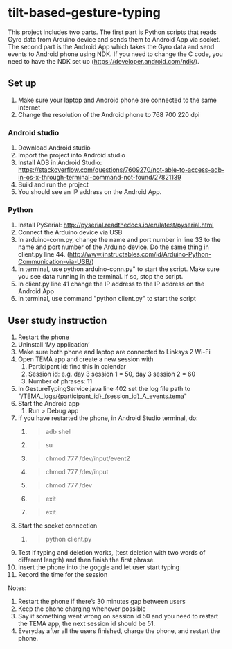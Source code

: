 # tilt-based-gesture-typing

This project includes two parts. The first part is Python scripts that reads Gyro data from Arduino device and sends them to Android App via socket. The second part is the Android App which takes the Gyro data and send events to Android phone using NDK. If you need to change the C code, you need to have the NDK set up (https://developer.android.com/ndk/).

## Set up
1. Make sure your laptop and Android phone are connected to the same internet
2. Change the resolution of the Android phone to 768 700 220 dpi

### Android studio
1. Download Android studio
2. Import the project into Android studio
3. Install ADB in Android Studio: https://stackoverflow.com/questions/7609270/not-able-to-access-adb-in-os-x-through-terminal-command-not-found/27821139
4. Build and run the project
5. You should see an IP address on the Android App.

### Python
1. Install PySerial: http://pyserial.readthedocs.io/en/latest/pyserial.html
2. Connect the Arduino device via USB
3. In arduino-conn.py, change the name and port number in line 33 to the name and port number of the Arduino device. Do the same thing in client.py line 44. (http://www.instructables.com/id/Arduino-Python-Communication-via-USB/)
4. In terminal, use python arduino-conn.py" to start the script. Make sure you see data running in the terminal. If so, stop the script.
5. In client.py line 41 change the IP address to the IP address on the Android App
6. In terminal, use command "python client.py" to start the script


## User study instruction
1. Restart the phone
2. Uninstall ‘My application’
3. Make sure both phone and laptop are connected to Linksys 2 Wi-Fi
4. Open TEMA app and create a new session with
    1. Participant id: find this in calendar
    2. Session id: e.g. day 3 session 1 = 50, day 3 session 2 = 60
    3. Number of phrases: 11
5. In GestureTypingService.java line 402 set the log file path to "/TEMA_logs/{participant_id}_{session_id}_A_events.tema"
6. Start the Android app
    1. Run > Debug app
7. If you have restarted the phone, in Android Studio terminal, do:
    1. > adb shell
    2. > su
    3. > chmod 777 /dev/input/event2
    4. > chmod 777 /dev/input
    5. > chmod 777 /dev
    6. > exit
    7. > exit
8. Start the socket connection
    1. > python client.py
9. Test if typing and deletion works, (test deletion with two words of different length) and then finish the first phrase.
10. Insert the phone into the goggle and let user start typing
11. Record the time for the session

Notes:
1. Restart the phone if there’s 30 minutes gap between users
2. Keep the phone charging whenever possible
3. Say if something went wrong on session id 50 and you need to restart the TEMA app, the next session id should be 51.
4. Everyday after all the users finished, charge the phone, and restart the phone.
